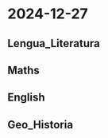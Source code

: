 # 2024-12-27 <!-- markmap: foldAll -->

## Lengua_Literatura

## Maths

## English

## Geo_Historia

